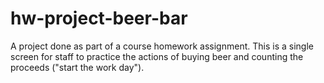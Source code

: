 # hw-project-beer-bar

A project done as part of a course homework assignment. This is a single screen for staff to practice the actions of buying beer and counting the proceeds ("start the work day"). 
